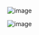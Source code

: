 ![image](https://github.com/user-attachments/assets/020dde77-90f1-4d2f-b6d6-043f15979947)

![image](https://github.com/user-attachments/assets/e52a95a6-25e8-4db6-96ef-f1b5f4177da9)
